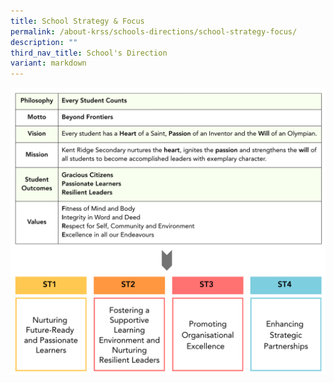 ```yaml
---
title: School Strategy & Focus
permalink: /about-krss/schools-directions/school-strategy-focus/
description: ""
third_nav_title: School's Direction
variant: markdown
---
```

![School Strategy & Focus](/images/School_Strategy_Focus.png)